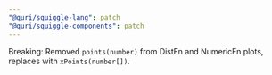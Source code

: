 ```yaml
---
"@quri/squiggle-lang": patch
"@quri/squiggle-components": patch
---
```


Breaking: Removed `points(number)` from DistFn and NumericFn plots, replaces with `xPoints(number[])`.
